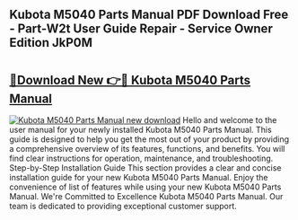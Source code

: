 ## Kubota M5040 Parts Manual PDF Download Free - Part-W2t User Guide Repair - Service Owner Edition JkP0M

# <h2><a href="http://bc92380.oget.top/?id=Kubota+M5040+Parts+Manual">🔗Download New 👉🔴 Kubota M5040 Parts Manual</a></h2>

[![Kubota M5040 Parts Manual new download](https://i.imgur.com/5g1atiW.png)](http://bc92380.oget.top/?id=Kubota+M5040+Parts+Manual)
Hello and welcome to the user manual for your newly installed Kubota M5040 Parts Manual. This guide is designed to help you get the most out of your product by providing a comprehensive overview of its features, functions, and benefits. You will find clear instructions for operation, maintenance, and troubleshooting. Step-by-Step Installation Guide This section provides a clear and concise installation guide for your new Kubota M5040 Parts Manual. Enjoy the convenience of list of features while using your new Kubota M5040 Parts Manual. We're Committed to Excellence Kubota M5040 Parts Manual. Our team is dedicated to providing exceptional customer support.
